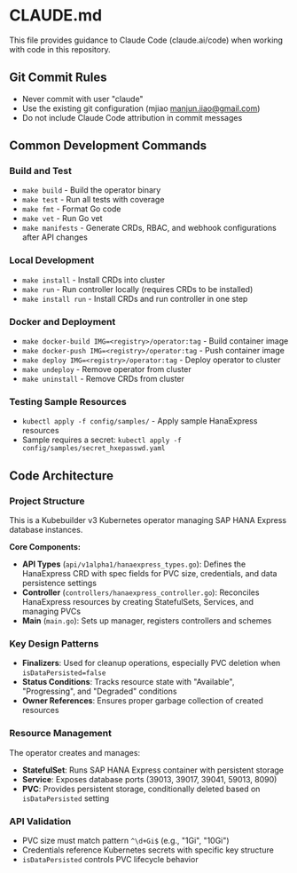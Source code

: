 # CLAUDE.md

This file provides guidance to Claude Code (claude.ai/code) when working with code in this repository.

## Git Commit Rules
- Never commit with user "claude"
- Use the existing git configuration (mjiao <manjun.jiao@gmail.com>)
- Do not include Claude Code attribution in commit messages

## Common Development Commands

### Build and Test
- `make build` - Build the operator binary
- `make test` - Run all tests with coverage
- `make fmt` - Format Go code
- `make vet` - Run Go vet
- `make manifests` - Generate CRDs, RBAC, and webhook configurations after API changes

### Local Development
- `make install` - Install CRDs into cluster
- `make run` - Run controller locally (requires CRDs to be installed)
- `make install run` - Install CRDs and run controller in one step

### Docker and Deployment
- `make docker-build IMG=<registry>/operator:tag` - Build container image
- `make docker-push IMG=<registry>/operator:tag` - Push container image
- `make deploy IMG=<registry>/operator:tag` - Deploy operator to cluster
- `make undeploy` - Remove operator from cluster
- `make uninstall` - Remove CRDs from cluster

### Testing Sample Resources
- `kubectl apply -f config/samples/` - Apply sample HanaExpress resources
- Sample requires a secret: `kubectl apply -f config/samples/secret_hxepasswd.yaml`

## Code Architecture

### Project Structure
This is a Kubebuilder v3 Kubernetes operator managing SAP HANA Express database instances.

**Core Components:**
- **API Types** (`api/v1alpha1/hanaexpress_types.go`): Defines the HanaExpress CRD with spec fields for PVC size, credentials, and data persistence settings
- **Controller** (`controllers/hanaexpress_controller.go`): Reconciles HanaExpress resources by creating StatefulSets, Services, and managing PVCs
- **Main** (`main.go`): Sets up manager, registers controllers and schemes

### Key Design Patterns
- **Finalizers**: Used for cleanup operations, especially PVC deletion when `isDataPersisted=false`
- **Status Conditions**: Tracks resource state with "Available", "Progressing", and "Degraded" conditions
- **Owner References**: Ensures proper garbage collection of created resources

### Resource Management
The operator creates and manages:
- **StatefulSet**: Runs SAP HANA Express container with persistent storage
- **Service**: Exposes database ports (39013, 39017, 39041, 59013, 8090)
- **PVC**: Provides persistent storage, conditionally deleted based on `isDataPersisted` setting

### API Validation
- PVC size must match pattern `^\d+Gi$` (e.g., "1Gi", "10Gi")
- Credentials reference Kubernetes secrets with specific key structure
- `isDataPersisted` controls PVC lifecycle behavior